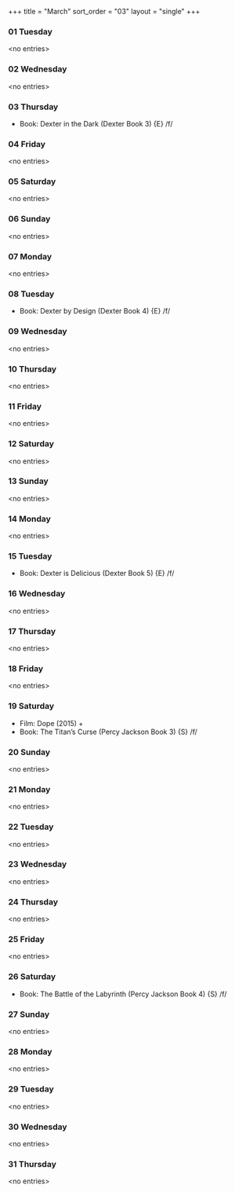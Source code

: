 +++
title = "March"
sort_order = "03"
layout = "single"
+++

### 01 Tuesday


\<no entries\>



### 02 Wednesday


\<no entries\>



### 03 Thursday


* Book: Dexter in the Dark (Dexter Book 3) {E} /f/


### 04 Friday


\<no entries\>



### 05 Saturday


\<no entries\>



### 06 Sunday


\<no entries\>



### 07 Monday


\<no entries\>



### 08 Tuesday


* Book: Dexter by Design (Dexter Book 4) {E} /f/


### 09 Wednesday


\<no entries\>



### 10 Thursday


\<no entries\>



### 11 Friday


\<no entries\>



### 12 Saturday


\<no entries\>



### 13 Sunday


\<no entries\>



### 14 Monday


\<no entries\>



### 15 Tuesday


* Book: Dexter is Delicious (Dexter Book 5) {E} /f/


### 16 Wednesday


\<no entries\>



### 17 Thursday


\<no entries\>



### 18 Friday


\<no entries\>



### 19 Saturday


* Film: Dope (2015) +
* Book: The Titan’s Curse (Percy Jackson Book 3) {S} /f/


### 20 Sunday


\<no entries\>



### 21 Monday


\<no entries\>



### 22 Tuesday


\<no entries\>



### 23 Wednesday


\<no entries\>



### 24 Thursday


\<no entries\>



### 25 Friday


\<no entries\>



### 26 Saturday


* Book: The Battle of the Labyrinth (Percy Jackson Book 4) {S} /f/


### 27 Sunday


\<no entries\>



### 28 Monday


\<no entries\>



### 29 Tuesday


\<no entries\>



### 30 Wednesday


\<no entries\>



### 31 Thursday


\<no entries\>


